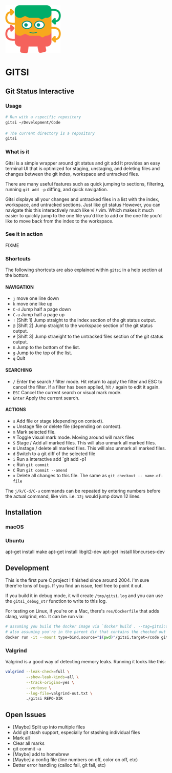 <img src="design/logo.svg" height="150" />

# GITSI
## Git Status Interactive

### Usage

```bash
# Run with a rspecific repository
gitsi ~/Development/Code

# The current directory is a repository
gitsi
```

### What is it
Gitsi  is  a  simple  wrapper around git status and git add It provides an easy terminal UI that is optimized for staging, unstaging, and deleting files and changes between the git index, workspace and untracked files.

There are many useful features such as quick jumping to sections, filtering, running `git add -p` diffing, and quick navigation.

Gitsi displays all your changes and untracked files in a list with the index, workspace, and untracked sections. Just like git status However, you can navigate this this interactively much like vi / vim.  Which makes it much easier to quickly jump to the one file you'd like to add or the one file you'd like to move back from the index to the workspace.

### See it in action

FIXME

### Shortcuts

The following shortcuts are also explained within `gitsi` in a help section at the bottom.

#### NAVIGATION

- `j`      move one line down
- `k`      move one like up
- `C-d`    Jump half a page down
- `C-u`    Jump half a page up
- `!`      [Shift 1] Jump straight to the index section of the git status output.
- `@`      [Shift 2] Jump straight to the workspace section of the git status output.
- `#`      [Shift 3] Jump straeight to the untracked files section of the git status output.
- `G`      Jump to the bottom of the list.
- `g`      Jump to the top of the list.
- `q`      Quit

#### SEARCHING

- `/`      Enter the search / filter mode. Hit return to apply the filter and ESC to cancel the filter.  If a filter has been applied, hit `/` again to edit it again.
- `ESC`    Cancel the current search or visual mark mode.
- `Enter`  Apply the current search.

#### ACTIONS

- `s`      Add file or stage (depending on context).
- `u`      Unstage file or delete file (depending on context).
- `m`      Mark selected file.
- `V`      Toggle visual mark mode. Moving around will mark files
- `S`      Stage / Add all marked files.  This will also unmark all marked files.
- `U`      Unstage / delete all marked files.  This will also unmark all marked files.
- `d`      Switch to a git diff of the selected file
- `i`      Run a interactive add `git add -p1
- `c`      Run `git commit`
- `C`      Run `git commit --amend`
- `x`      Delete all changes to this file. The same as `git checkout -- name-of-file`

The `j/k/C-d/C-u` commands can be repeated by entering numbers before the actual command, like vim. i.e. `12j` would jump down 12 lines.

## Installation

### macOS

### Ubuntu
apt-get install make
apt-get install libgit2-dev
apt-get install libncurses-dev

## Development

This is the first pure C project I finished since around 2004. I'm sure there're tons of bugs. If you find an issue, feel free to point it out.

If you build it in debug mode, it will create `/tmp/gitsi.log` and you can use the `gitsi_debug_str` function to write to this log.

For testing on Linux, if you're on a Mac, there's `res/Dockerfile` that adds clang, valgrind, etc. It can be run via:

``` bash
# assuming you build the docker image via `docker build . --tag=gitsi:dev`
# also assuming you're in the parent dir that contains the checked out `gitsi` dir (i.e. cd ..)
docker run -it --mount type=bind,source="$(pwd)"/gitsi,target=/code gitsi:dev bash
```

### Valgrind

Valgrind is a good way of detecting memory leaks. Running it looks like this:
``` bash
valgrind --leak-check=full \
         --show-leak-kinds=all \
         --track-origins=yes \
         --verbose \
         --log-file=valgrind-out.txt \
         ./gitsi REPO-DIR
```

## Open Issues

- [Maybe] Split up into multiple files
- Add git stash support, especially for stashing individual files
- Mark all
- Clear all marks
- git commit -a
- [Maybe] add to homebrew
- [Maybe] a config file (line numbers on off, color on off, etc)
- Better error handling (calloc fail, git fail, etc)
